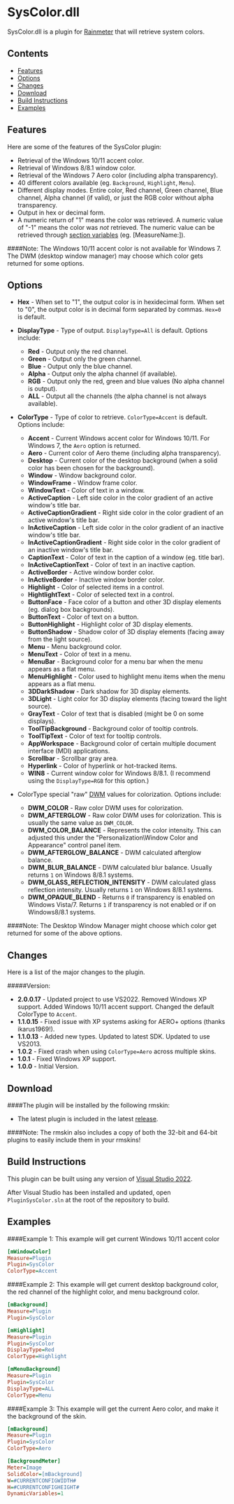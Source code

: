SysColor.dll
============

SysColor.dll is a plugin for [Rainmeter](http://www.rainmeter.net) that will retrieve system colors.


Contents
-

* [Features](#features)
* [Options](#options)
* [Changes](#changes)
* [Download](#download)
* [Build Instructions](#build-instructions)
* [Examples](#examples)


Features
-
Here are some of the features of the SysColor plugin:

* Retrieval of the Windows 10/11 accent color.
* Retrieval of Windows 8/8.1 window color.
* Retrieval of the Windows 7 Aero color (including alpha transparency).
* 40 different colors available (eg. `Background`, `Highlight`, `Menu`).
* Different display modes. Entire color, Red channel, Green channel, Blue channel, Alpha channel (if valid), or just the RGB color without alpha transparency.
* Output in hex or decimal form.
* A numeric return of "1" means the color was retrieved. A numeric value of "-1" means the color was *not* retrieved. The numeric value can be retrieved through [section variables](http://docs.rainmeter.net/manual-beta/variables/section-variables) (eg. [MeasureName:]).

####Note:
The Windows 10/11 accent color is not available for Windows 7. The DWM (desktop window manager) may choose which color gets returned for some options.


Options
-
* **Hex** - When set to "1", the output color is in hexidecimal form. When set to "0", the output color is in decimal form separated by commas. `Hex=0` is default.

* **DisplayType** - Type of output. `DisplayType=All` is default. Options include:
  * **Red** - Output only the red channel.
  * **Green** - Output only the green channel.
  * **Blue** - Output only the blue channel.
  * **Alpha** - Output only the alpha channel (if available).
  * **RGB** - Output only the red, green and blue values (No alpha channel is output).
  * **ALL** - Output all the channels (the alpha channel is not always available).

* **ColorType** - Type of color to retrieve. `ColorType=Accent` is default. Options include:
  * **Accent** - Current Windows accent color for Windows 10/11. For Windows 7, the `Aero` option is returned.
  * **Aero** - Current color of Aero theme (including alpha transparency).
  * **Desktop** - Current color of the desktop background (when a solid color has been chosen for the background).
  * **Window** - Window background color.
  * **WindowFrame** - Window frame color.
  * **WindowText** - Color of text in a window.
  * **ActiveCaption** - Left side color in the color gradient of an active window's title bar.
  * **ActiveCaptionGradient** - Right side color in the color gradient of an active window's title bar.
  * **InActiveCaption** - Left side color in the color gradient of an inactive window's title bar.
  * **InActiveCaptionGradient** - Right side color in the color gradient of an inactive window's title bar.
  * **CaptionText** - Color of text in the caption of a window (eg. title bar).
  * **InActiveCaptionText** - Color of text in an inactive caption.
  * **ActiveBorder** - Active window border color.
  * **InActiveBorder** - Inactive window border color.
  * **Highlight** - Color of selected items in a control.
  * **HightlightText** - Color of selected text in a control.
  * **ButtonFace** - Face color of a button and other 3D display elements (eg. dialog box backgrounds).
  * **ButtonText** - Color of text on a button.
  * **ButtonHighlight** - Highlight color of 3D display elements.
  * **ButtonShadow** - Shadow color of 3D display elements (facing away from the light source).
  * **Menu** - Menu background color.
  * **MenuText** - Color of text in a menu.
  * **MenuBar** - Background color for a menu bar when the menu appears as a flat menu.
  * **MenuHighlight** - Color used to highlight menu items when the menu appears as a flat menu.
  * **3DDarkShadow** - Dark shadow for 3D display elements.
  * **3DLight** - Light color for 3D display elements (facing toward the light source).
  * **GrayText** - Color of text that is disabled (might be 0 on some displays).
  * **ToolTipBackground** - Background color of tooltip controls.
  * **ToolTipText** - Color of text for tooltip controls.
  * **AppWorkspace** - Background color of certain multiple document interface (MDI) applications.
  * **Scrollbar** - Scrollbar gray area.
  * **Hyperlink** - Color of hyperlink or hot-tracked items.
  * **WIN8** - Current window color for Windows 8/8.1. (I recommend using the `DisplayType=RGB` for this option.)

* ColorType special "raw" [DWM](http://en.wikipedia.org/wiki/Desktop_Window_Manager) values for colorization. Options include:
  * **DWM_COLOR** - Raw color DWM uses for colorization.
  * **DWM_AFTERGLOW** - Raw color DWM uses for colorization. This is usually the same value as `DWM_COLOR`.
  * **DWM_COLOR_BALANCE** - Represents the color intensity. This can adjusted this under the "Personalization\Window Color and Appearance" control panel item.
  * **DWM_AFTERGLOW_BALANCE** - DWM calculated afterglow balance.
  * **DWM_BLUR_BALANCE** - DWM calculated blur balance. Usually returns `1` on Windows 8/8.1 systems.
  * **DWM_GLASS_REFLECTION_INTENSITY** - DWM calculated glass reflection intensity. Usually returns `1` on Windows 8/8.1 systems.
  * **DWM_OPAQUE_BLEND** - Returns `0` if transparency is enabled on Windows Vista/7. Returns `1` if transparency is not enabled or if on Windows8/8.1 systems.
  
####Note:
The Desktop Window Manager might choose which color get returned for some of the above options.

Changes
-
Here is a list of the major changes to the plugin.

#####Version:
* **2.0.0.17** - Updated project to use VS2022. Removed Windows XP support. Added Windows 10/11 accent support. Changed the default ColorType to `Accent`.
* **1.1.0.15** - Fixed issue with XP systems asking for AERO+ options (thanks ikarus1969!).
* **1.1.0.13** - Added new types. Updated to latest SDK. Updated to use VS2013.
* **1.0.2** - Fixed crash when using `ColorType=Aero` across multiple skins.
* **1.0.1** - Fixed Windows XP support.
* **1.0.0** - Initial Version.

Download
-
####The plugin will be installed by the following rmskin:

* The latest plugin is included in the latest [release](https://github.com/brianferguson/SysColor.dll/releases).

####Note: The rmskin also includes a copy of both the 32-bit and 64-bit plugins to easily include them in your rmskins!


Build Instructions
-
This plugin can be built using any version of [Visual Studio 2022](https://visualstudio.microsoft.com/vs/).

After Visual Studio has been installed and updated, open `PluginSysColor.sln` at the root of the repository to build.


Examples
-
####Example 1:
This example will get current Windows 10/11 accent color

```ini
[mWindowColor]
Measure=Plugin
Plugin=SysColor
ColorType=Accent
```


####Example 2:
This example will get current desktop background color, the red channel of the highlight color, and menu background color.

```ini
[mBackground]
Measure=Plugin
Plugin=SysColor

[mHighlight]
Measure=Plugin
Plugin=SysColor
DisplayType=Red
ColorType=Highlight

[mMenuBackground]
Measure=Plugin
Plugin=SysColor
DisplayType=ALL
ColorType=Menu
```

####Example 3:
This example will get the current Aero color, and make it the background of the skin.

```ini
[mBackground]
Measure=Plugin
Plugin=SysColor
ColorType=Aero

[BackgroundMeter]
Meter=Image
SolidColor=[mBackground]
W=#CURRENTCONFIGWIDTH#
H=#CURRENTCONFIGHEIGHT#
DynamicVariables=1
```
